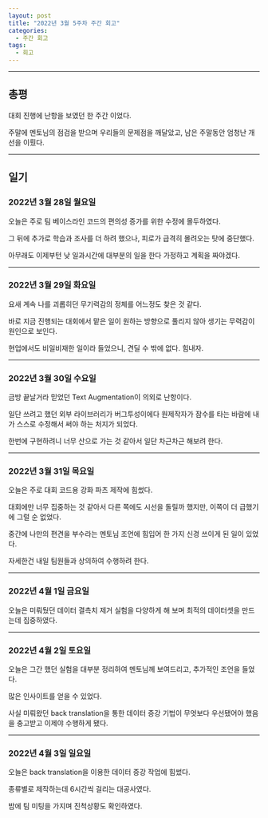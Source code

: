 ```yaml
---
layout: post
title: "2022년 3월 5주차 주간 회고"
categories:
  - 주간 회고
tags:
  - 회고
---
```


---

## 총평
대회 진행에 난항을 보였던 한 주간 이었다.

주말에 멘토님의 점검을 받으며 우리들의 문제점을 깨달았고, 남은 주말동안 엄청난 개선을 이뤘다.

---
## 일기

### 2022년 3월 28일 월요일
오늘은 주로 팀 베이스라인 코드의 편의성 증가를 위한 수정에 몰두하였다.

그 뒤에 추가로 학습과 조사를 더 하려 했으나, 피로가 급격히 몰려오는 탓에 중단했다.

아무래도 이제부턴 낮 일과시간에 대부분의 일을 한다 가정하고 계획을 짜야겠다.

---
### 2022년 3월 29일 화요일
요새 계속 나를 괴롭히던 무기력감의 정체를 어느정도 찾은 것 같다.

바로 지금 진행되는 대회에서 맡은 일이 원하는 방향으로 풀리지 않아 생기는 무력감이 원인으로 보인다.

현업에서도 비일비재한 일이라 들었으니, 견딜 수 밖에 없다. 힘내자.

---
### 2022년 3월 30일 수요일
금방 끝날거라 믿었던 Text Augmentation이 의외로 난항이다.

일단 쓰려고 했던 외부 라이브러리가 버그투성이에다 원제작자가 잠수를 타는 바람에 내가 스스로 수정해서 써야 하는 처지가 되었다.

한번에 구현하려니 너무 산으로 가는 것 같아서 일단 차근차근 해보려 한다.

---
### 2022년 3월 31일 목요일
오늘은 주로 대회 코드용 강화 파츠 제작에 힘썼다.

대회에만 너무 집중하는 것 같아서 다른 쪽에도 시선을 돌릴까 했지만, 이쪽이 더 급했기에 그럴 순 없었다.

중간에 나만의 편견을 부수라는 멘토님 조언에 힘입어 한 가지 신경 쓰이게 된 일이 있었다.

자세한건 내일 팀원들과 상의하여 수행하려 한다.

---
### 2022년 4월 1일 금요일
오늘은 미뤄뒀던 데이터 결측치 제거 실험을 다양하게 해 보며 최적의 데이터셋을 만드는데 집중하였다.

---
### 2022년 4월 2일 토요일
오늘은 그간 했던 실험을 대부분 정리하여 멘토님께 보여드리고, 추가적인 조언을 들었다.

많은 인사이트를 얻을 수 있었다.

사실 미뤄왔던 back translation을 통한 데이터 증강 기법이 무엇보다 우선됐어야 했음을 충고받고 이제야 수행하게 됐다.

---
### 2022년 4월 3일 일요일
오늘은 back translation을 이용한 데이터 증강 작업에 힘썼다.

종류별로 제작하는데 6시간씩 걸리는 대공사였다.

밤에 팀 미팅을 가지며 진척상황도 확인하였다.
